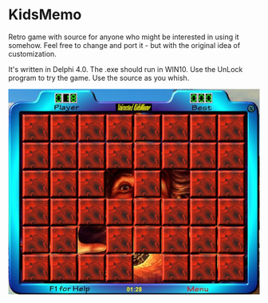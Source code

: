 # KidsMemo
Retro game with source for anyone who might be interested in using it somehow. Feel free to change and port it - but with the original idea of customization. 

It's written in Delphi 4.0.
The .exe should run in WIN10.
Use the UnLock program to try the game. 
Use the source as you whish.

<p align="center">
  <img src="/img/snap48.png">  
</p>

